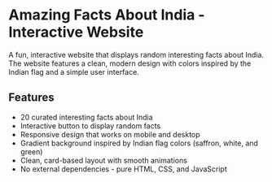 # Amazing Facts About India - Interactive Website

A fun, interactive website that displays random interesting facts about India. The website features a clean, modern design with colors inspired by the Indian flag and a simple user interface.

## Features

- 20 curated interesting facts about India
- Interactive button to display random facts
- Responsive design that works on mobile and desktop
- Gradient background inspired by Indian flag colors (saffron, white, and green)
- Clean, card-based layout with smooth animations
- No external dependencies - pure HTML, CSS, and JavaScript
